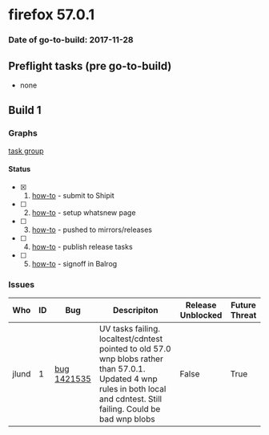 # firefox 57.0.1

### Date of go-to-build: 2017-11-28

## Preflight tasks (pre go-to-build)
- none

## Build 1  

### Graphs
[task group](https://tools.taskcluster.net/push-inspector/#/JdNt2YXDQza7VIFbXTu2-A)


#### Status
- [x] 1.  [how-to](https://wiki.mozilla.org/Release:Release_Automation_on_Mercurial:Starting_a_Release#Submit_to_Ship_It)  - submit to Shipit
- [ ] 2.  [how-to](https://wiki.mozilla.org/Release:Release_Automation_on_Mercurial:Updates_through_Shipping#Set-up_whatsnew_page)  - setup whatsnew page
- [ ] 3.  [how-to](https://github.com/mozilla/releasewarrior/blob/master/how-tos/relpro.md#2-push-to-releases-dir-mirrors)  - pushed to mirrors/releases
- [ ] 4.  [how-to](https://github.com/mozilla/releasewarrior/blob/master/how-tos/relpro.md#4-publish-release)  - publish release tasks
- [ ] 5.  [how-to](https://github.com/mozilla/releasewarrior/blob/master/how-tos/relpro.md#3-signoffs)  - signoff in Balrog

### Issues
| Who                 | ID               | Bug                                                                 | Descripiton                | Release Unblocked       | Future Threat                |
| ------------------- | ---------------- | ------------------------------------------------------------------- | -------------------------- | ----------------------- | ---------------------------- |
| jlund  | 1 | [bug 1421535](http://bugzilla/1421535)        | UV tasks failing. localtest/cdntest pointed to old 57.0 wnp blobs rather than 57.0.1. Updated 4 wnp rules in both local and cdntest. Still failing. Could be bad wnp blobs | False | True |

